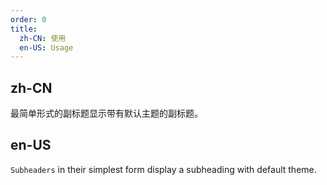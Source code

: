 ```yaml
---
order: 0
title:
  zh-CN: 使用
  en-US: Usage
---
```


## zh-CN

最简单形式的副标题显示带有默认主题的副标题。

## en-US

`Subheaders` in their simplest form display a subheading with default theme.
